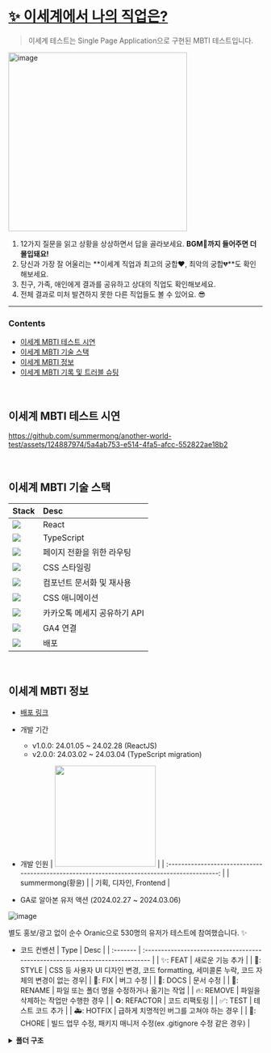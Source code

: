 # [✨ 이세계에서 나의 직업은?](https://another-world-test.vercel.app/)
> 이세계 테스트는 Single Page Application으로 구현된 MBTI 테스트입니다.

<a href="https://another-world-test.vercel.app">
<img width="354" alt="image" src="https://github.com/summermong/summermong/assets/124887974/2b33db0f-3088-427a-bbcc-4becb3f9ac27">
</a>

1. 12가지 질문을 읽고 상황을 상상하면서 답을 골라보세요. **BGM🎵까지 들어주면 더 몰입돼요!**
2. 당신과 가장 잘 어울리는 **이세계 직업과 최고의 궁합❤️, 최악의 궁합💔**도 확인해보세요.
3. 친구, 가족, 애인에게 결과를 공유하고 상대의 직업도 확인해보세요.
4. 전체 결과로 미처 발견하지 못한 다른 직업들도 볼 수 있어요. 😎
<hr />


<!-- TOC -->
### Contents
* [이세계 MBTI 테스트 시연](#이세계-MBTI-테스트-시연)
* [이세계 MBTI 기술 스택](#이세계-MBTI-기술-스택)
* [이세계 MBTI 정보](#이세계-MBTI-정보)
* [이세계 MBTI 기록 및 트러블 슈팅](#이세계-MBTI-기록-및-트러블-슈팅)
<br />
<!-- TOC -->


## 이세계 MBTI 테스트 시연
https://github.com/summermong/another-world-test/assets/124887974/5a4ab753-e514-4fa5-afcc-552822ae18b2


<br />


## 이세계 MBTI 기술 스택
| Stack                                                                                                               | Desc                         |
| :------------------------------------------------------------------------------------------------------------------ | :--------------------------- |
| <img src="https://img.shields.io/badge/React-61DAFB?style=flat&logo=React&logoColor=white"/>                        | React                        |
| <img src="https://img.shields.io/badge/TypeScript-3578E5?style=flat&logo=TypeScript&logoColor=white"/>              | TypeScript                   |
| <img src="https://img.shields.io/badge/React Router-CA4245?style=flat&logo=ReactRouter&logoColor=white"/>           | 페이지 전환을 위한 라우팅          |
| <img src="https://img.shields.io/badge/Styled components-DB7093?style=flat&logo=styledcomponents&logoColor=white"/> | CSS 스타일링                   |
| <img src="https://img.shields.io/badge/storybook-FF4785?style=flat&logo=storybook&logoColor=white"/>                | 컴포넌트 문서화 및 재사용          |
| <img src="https://img.shields.io/badge/Framer motion-0055FF?style=flat&logo=Framer&logoColor=white"/>               | CSS 애니메이션                  |
| <img src="https://img.shields.io/badge/KakaoTalk-FFCD00?style=flat&logo=KakaoTalk&logoColor=white"/>                | 카카오톡 메세지 공유하기 API       |
| <img src="https://img.shields.io/badge/Google Analytics-E37400?style=flat&logo=GoogleAnalytics&logoColor=white"/>   | GA4 연결                      |
| <img src="https://img.shields.io/badge/Vercel-000000?style=flat&logo=Vercel&logoColor=white"/>                      | 배포                          |


<br />


## 이세계 MBTI 정보
* [배포 링크](https://another-world-test.vercel.app/)
  
* 개발 기간
  * v1.0.0: 24.01.05 ~ 24.02.28 (ReactJS)
  * v2.0.0: 24.03.02 ~ 24.03.04 (TypeScript migration)
 
* 개발 인원
    | <img src="https://avatars.githubusercontent.com/u/124887974?v=4" width="200" height="200" /> |
    | :------------------------------------------------------------------------------------------: |
    |                                       summermong(황윤)                                        |
    |                                      기획, 디자인, Frontend                                     |


* GA로 알아본 유저 액션 (2024.02.27 ~ 2024.03.06)

![image](https://github.com/GomGomDiary/GomGomFront/assets/124887974/c3da5cea-a654-48e0-85a2-7611b66bb896)

별도 홍보/광고 없이 순수 Oranic으로 530명의 유저가 테스트에 참여했습니다. ✨


* 코드 컨벤션
  | Type     | Desc                                                                          |
  | :------- | :---------------------------------------------------------------------------- |
  | ✨: FEAT     | 새로운 기능 추가                                                              |
  | 💄: STYLE    | CSS 등 사용자 UI 디자인 변경, 코드 formatting, 세미콜론 누락, 코드 자체의 변경이 없는 경우|
  | 🐛: FIX      | 버그 수정                                                                   |
  | 📝: DOCS     | 문서 수정                                                                   |
  | 🚚: RENAME   | 파일 또는 폴더 명을 수정하거나 옮기는 작업                                          |
  | 🔥: REMOVE   | 파일을 삭제하는 작업만 수행한 경우                                                |
  | ♻️: REFACTOR  | 코드 리팩토링                                                                |
  | ✅: TEST     | 테스트 코드 추가                                                              |
  | 🚑: HOTFIX   | 급하게 치명적인 버그를 고쳐야 하는 경우                                            |
  | 💚: CHORE    | 빌드 업무 수정, 패키지 매니저 수정(ex .gitignore 수정 같은 경우)                     |
  
<details>
  <summary><b>폴더 구조</b></summary>
    
```📦src
 ┣ 📂assets
 ┣ 📂data
 ┃ ┣ 📜questionData.ts
 ┃ ┗ 📜resultData.ts
 ┣ 📂hook
 ┃ ┣ 📜Adfit.tsx
 ┃ ┗ 📜gtag.ts
 ┣ 📂pages
 ┃ ┣ 📜Error.tsx
 ┃ ┣ 📜Questions.tsx
 ┃ ┣ 📜Result.tsx
 ┃ ┣ 📜Results.tsx
 ┃ ┗ 📜Start.tsx
 ┣ 📂stories
 ┃ ┣ 📜Button.stories.tsx
 ┃ ┣ 📜Button.tsx
 ┃ ┣ 📜ResultCard.stories.tsx
 ┃ ┗ 📜ResultCard.tsx
 ┣ 📂style
 ┃ ┣ 📂font
 ┃ ┃ ┣ 📜HeirofLight-Bold.woff2
 ┃ ┃ ┗ 📜HeirofLight-Regular.woff2
 ┃ ┣ 📜GlobalStyles.ts
 ┃ ┣ 📜font.css
 ┃ ┗ 📜themes.ts
 ┣ 📜App.tsx
 ┗ 📜main.tsx
```

</details>
